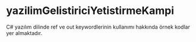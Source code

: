# yazilimGelistiriciYetistirmeKampi
C# yazılım dilinde ref ve out keywordlerinin kullanımı hakkında örnek kodlar yer almaktadır.
